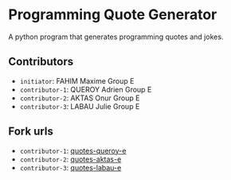 # Programming Quote Generator

A python program that generates programming quotes and jokes.

## Contributors
- `initiator`: FAHIM Maxime Group E
- `contributor-1`: QUEROY Adrien Group E
- `contributor-2`: AKTAS Onur Group E
- `contributor-3`: LABAU Julie Group E 

## Fork urls
- `contributor-1`: [quotes-queroy-e](https://github.com/Adrienqry/quotes-queroy-e)
- `contributor-2`: [quotes-aktas-e](https://github.com/ktronur/quotes-aktas-e)
- `contributor-3`: [quotes-labau-e](https://github.com/julielabau/quotes-labau-e)
